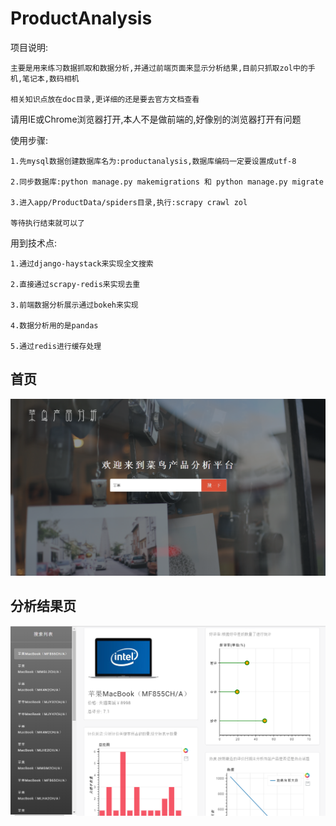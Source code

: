 # ProductAnalysis

项目说明:

    主要是用来练习数据抓取和数据分析,并通过前端页面来显示分析结果,目前只抓取zol中的手机,笔记本,数码相机

    相关知识点放在doc目录,更详细的还是要去官方文档查看

请用IE或Chrome浏览器打开,本人不是做前端的,好像别的浏览器打开有问题

使用步骤:

    1.先mysql数据创建数据库名为:productanalysis,数据库编码一定要设置成utf-8

    2.同步数据库:python manage.py makemigrations 和 python manage.py migrate

    3.进入app/ProductData/spiders目录,执行:scrapy crawl zol

    等待执行结束就可以了

用到技术点:

    1.通过django-haystack来实现全文搜索

    2.直接通过scrapy-redis来实现去重

    3.前端数据分析展示通过bokeh来实现

    4.数据分析用的是pandas
    
    5.通过redis进行缓存处理

##  首页
![](./screen/index.png)
##  分析结果页
![](./screen/search.png)
